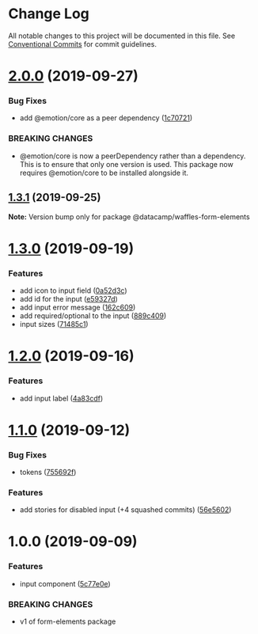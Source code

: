 # Change Log

All notable changes to this project will be documented in this file.
See [Conventional Commits](https://conventionalcommits.org) for commit guidelines.

# [2.0.0](https://github.com/datacamp-engineering/design-system/tree/master/packages/react-components/form-elements/compare/@datacamp/waffles-form-elements@1.3.1...@datacamp/waffles-form-elements@2.0.0) (2019-09-27)


### Bug Fixes

* add @emotion/core as a peer dependency ([1c70721](https://github.com/datacamp-engineering/design-system/tree/master/packages/react-components/form-elements/commit/1c70721))


### BREAKING CHANGES

* @emotion/core is now a peerDependency rather than a 
dependency. This is to ensure that only one version is used. This 
package now requires @emotion/core to be installed alongside it.





## [1.3.1](https://github.com/datacamp-engineering/design-system/tree/master/packages/react-components/form-elements/compare/@datacamp/waffles-form-elements@1.3.0...@datacamp/waffles-form-elements@1.3.1) (2019-09-25)

**Note:** Version bump only for package @datacamp/waffles-form-elements





# [1.3.0](https://github.com/datacamp-engineering/design-system/tree/master/packages/react-components/form-elements/compare/@datacamp/waffles-form-elements@1.2.0...@datacamp/waffles-form-elements@1.3.0) (2019-09-19)


### Features

* add icon to input field ([0a52d3c](https://github.com/datacamp-engineering/design-system/tree/master/packages/react-components/form-elements/commit/0a52d3c))
* add id for the input ([e59327d](https://github.com/datacamp-engineering/design-system/tree/master/packages/react-components/form-elements/commit/e59327d))
* add input error message ([162c609](https://github.com/datacamp-engineering/design-system/tree/master/packages/react-components/form-elements/commit/162c609))
* add required/optional to the input ([889c409](https://github.com/datacamp-engineering/design-system/tree/master/packages/react-components/form-elements/commit/889c409))
* input sizes ([71485c1](https://github.com/datacamp-engineering/design-system/tree/master/packages/react-components/form-elements/commit/71485c1))





# [1.2.0](https://github.com/datacamp-engineering/design-system/tree/master/packages/react-components/form-elements/compare/@datacamp/waffles-form-elements@1.1.0...@datacamp/waffles-form-elements@1.2.0) (2019-09-16)


### Features

* add input label ([4a83cdf](https://github.com/datacamp-engineering/design-system/tree/master/packages/react-components/form-elements/commit/4a83cdf))





# [1.1.0](https://github.com/datacamp-engineering/design-system/tree/master/packages/react-components/form-elements/compare/@datacamp/waffles-form-elements@1.0.0...@datacamp/waffles-form-elements@1.1.0) (2019-09-12)


### Bug Fixes

* tokens ([755692f](https://github.com/datacamp-engineering/design-system/tree/master/packages/react-components/form-elements/commit/755692f))


### Features

* add stories for disabled input (+4 squashed commits) ([56e5602](https://github.com/datacamp-engineering/design-system/tree/master/packages/react-components/form-elements/commit/56e5602))





# 1.0.0 (2019-09-09)


### Features

* input component ([5c77e0e](https://github.com/datacamp-engineering/design-system/tree/master/packages/react-components/form-elements/commit/5c77e0e))


### BREAKING CHANGES

* v1 of form-elements package
